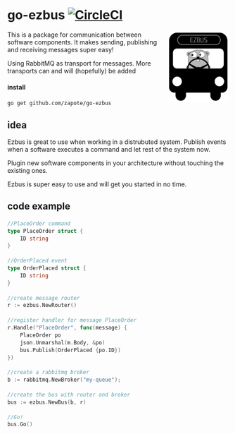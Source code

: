 
# go-ezbus [![CircleCI](https://circleci.com/gh/Zapote/go-ezbus/tree/master.svg?style=shield)](https://circleci.com/gh/zapote/go-ezbus/tree/master) 

<img src="logo.png" align="right" width="140" />

This is a package for communication between software components. It makes sending, publishing and receiving messages super easy!

Using RabbitMQ as transport for messages. More transports can and will (hopefully) be added

#### install
`go get github.com/zapote/go-ezbus`

## idea
Ezbus is great to use when working in a distrubuted system. Publish events when a software executes a command and let rest of the system now. 

Plugin new software components in your architecture without touching the existing ones.

Ezbus is super easy to use and will get you started in no time.

## code example
```go
//PlaceOrder command
type PlaceOrder struct {
	ID string
}

//OrderPlaced event
type OrderPlaced struct {
	ID string
}

//create message router
r := ezbus.NewRouter()

//register handler for message PlaceOrder
r.Handle("PlaceOrder", func(message) {
    PlaceOrder po
    json.Unmarshal(m.Body, &po) 
    bus.Publish(OrderPlaced {po.ID})
})

//create a rabbitmq broker
b := rabbitmq.NewBroker("my-queue");

//create the bus with router and broker
bus := ezbus.NewBus(b, r)

//Go!
bus.Go()
```